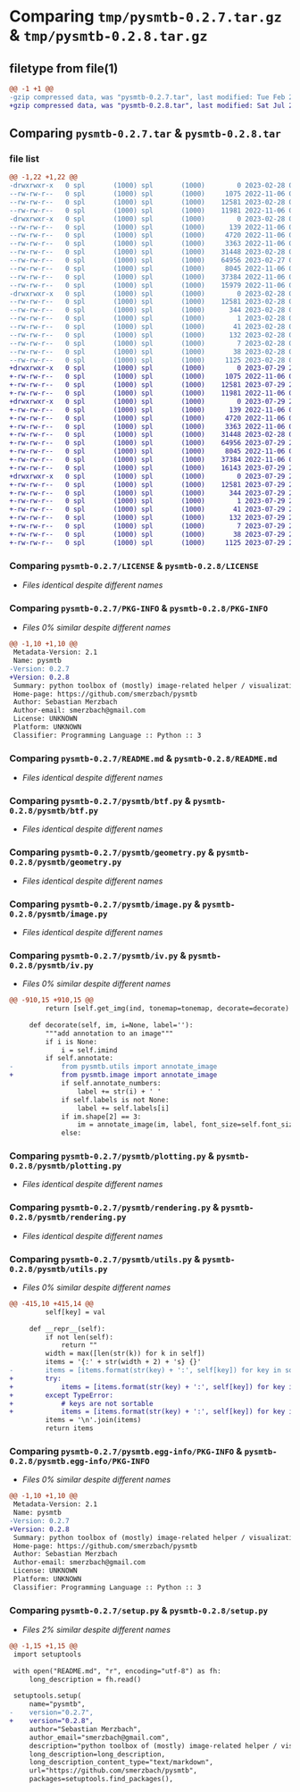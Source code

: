 # Comparing `tmp/pysmtb-0.2.7.tar.gz` & `tmp/pysmtb-0.2.8.tar.gz`

## filetype from file(1)

```diff
@@ -1 +1 @@
-gzip compressed data, was "pysmtb-0.2.7.tar", last modified: Tue Feb 28 09:22:58 2023, max compression
+gzip compressed data, was "pysmtb-0.2.8.tar", last modified: Sat Jul 29 21:43:13 2023, max compression
```

## Comparing `pysmtb-0.2.7.tar` & `pysmtb-0.2.8.tar`

### file list

```diff
@@ -1,22 +1,22 @@
-drwxrwxr-x   0 spl       (1000) spl       (1000)        0 2023-02-28 09:22:58.614045 pysmtb-0.2.7/
--rw-rw-r--   0 spl       (1000) spl       (1000)     1075 2022-11-06 08:35:52.000000 pysmtb-0.2.7/LICENSE
--rw-rw-r--   0 spl       (1000) spl       (1000)    12581 2023-02-28 09:22:58.614045 pysmtb-0.2.7/PKG-INFO
--rw-rw-r--   0 spl       (1000) spl       (1000)    11981 2022-11-06 08:35:52.000000 pysmtb-0.2.7/README.md
-drwxrwxr-x   0 spl       (1000) spl       (1000)        0 2023-02-28 09:22:58.614045 pysmtb-0.2.7/pysmtb/
--rw-rw-r--   0 spl       (1000) spl       (1000)      139 2022-11-06 08:35:52.000000 pysmtb-0.2.7/pysmtb/__init__.py
--rw-rw-r--   0 spl       (1000) spl       (1000)     4720 2022-11-06 08:35:52.000000 pysmtb-0.2.7/pysmtb/btf.py
--rw-rw-r--   0 spl       (1000) spl       (1000)     3363 2022-11-06 08:35:52.000000 pysmtb-0.2.7/pysmtb/geometry.py
--rw-rw-r--   0 spl       (1000) spl       (1000)    31448 2023-02-28 09:22:40.000000 pysmtb-0.2.7/pysmtb/image.py
--rw-rw-r--   0 spl       (1000) spl       (1000)    64956 2023-02-27 00:23:44.000000 pysmtb-0.2.7/pysmtb/iv.py
--rw-rw-r--   0 spl       (1000) spl       (1000)     8045 2022-11-06 08:35:52.000000 pysmtb-0.2.7/pysmtb/plotting.py
--rw-rw-r--   0 spl       (1000) spl       (1000)    37384 2022-11-06 08:35:52.000000 pysmtb-0.2.7/pysmtb/rendering.py
--rw-rw-r--   0 spl       (1000) spl       (1000)    15979 2022-11-06 08:35:52.000000 pysmtb-0.2.7/pysmtb/utils.py
-drwxrwxr-x   0 spl       (1000) spl       (1000)        0 2023-02-28 09:22:58.614045 pysmtb-0.2.7/pysmtb.egg-info/
--rw-rw-r--   0 spl       (1000) spl       (1000)    12581 2023-02-28 09:22:58.000000 pysmtb-0.2.7/pysmtb.egg-info/PKG-INFO
--rw-rw-r--   0 spl       (1000) spl       (1000)      344 2023-02-28 09:22:58.000000 pysmtb-0.2.7/pysmtb.egg-info/SOURCES.txt
--rw-rw-r--   0 spl       (1000) spl       (1000)        1 2023-02-28 09:22:58.000000 pysmtb-0.2.7/pysmtb.egg-info/dependency_links.txt
--rw-rw-r--   0 spl       (1000) spl       (1000)       41 2023-02-28 09:22:58.000000 pysmtb-0.2.7/pysmtb.egg-info/entry_points.txt
--rw-rw-r--   0 spl       (1000) spl       (1000)      132 2023-02-28 09:22:58.000000 pysmtb-0.2.7/pysmtb.egg-info/requires.txt
--rw-rw-r--   0 spl       (1000) spl       (1000)        7 2023-02-28 09:22:58.000000 pysmtb-0.2.7/pysmtb.egg-info/top_level.txt
--rw-rw-r--   0 spl       (1000) spl       (1000)       38 2023-02-28 09:22:58.614045 pysmtb-0.2.7/setup.cfg
--rw-rw-r--   0 spl       (1000) spl       (1000)     1125 2023-02-28 09:22:55.000000 pysmtb-0.2.7/setup.py
+drwxrwxr-x   0 spl       (1000) spl       (1000)        0 2023-07-29 21:43:13.531624 pysmtb-0.2.8/
+-rw-rw-r--   0 spl       (1000) spl       (1000)     1075 2022-11-06 08:35:52.000000 pysmtb-0.2.8/LICENSE
+-rw-rw-r--   0 spl       (1000) spl       (1000)    12581 2023-07-29 21:43:13.531624 pysmtb-0.2.8/PKG-INFO
+-rw-rw-r--   0 spl       (1000) spl       (1000)    11981 2022-11-06 08:35:52.000000 pysmtb-0.2.8/README.md
+drwxrwxr-x   0 spl       (1000) spl       (1000)        0 2023-07-29 21:43:13.531624 pysmtb-0.2.8/pysmtb/
+-rw-rw-r--   0 spl       (1000) spl       (1000)      139 2022-11-06 08:35:52.000000 pysmtb-0.2.8/pysmtb/__init__.py
+-rw-rw-r--   0 spl       (1000) spl       (1000)     4720 2022-11-06 08:35:52.000000 pysmtb-0.2.8/pysmtb/btf.py
+-rw-rw-r--   0 spl       (1000) spl       (1000)     3363 2022-11-06 08:35:52.000000 pysmtb-0.2.8/pysmtb/geometry.py
+-rw-rw-r--   0 spl       (1000) spl       (1000)    31448 2023-02-28 09:22:40.000000 pysmtb-0.2.8/pysmtb/image.py
+-rw-rw-r--   0 spl       (1000) spl       (1000)    64956 2023-07-29 21:43:01.000000 pysmtb-0.2.8/pysmtb/iv.py
+-rw-rw-r--   0 spl       (1000) spl       (1000)     8045 2022-11-06 08:35:52.000000 pysmtb-0.2.8/pysmtb/plotting.py
+-rw-rw-r--   0 spl       (1000) spl       (1000)    37384 2022-11-06 08:35:52.000000 pysmtb-0.2.8/pysmtb/rendering.py
+-rw-rw-r--   0 spl       (1000) spl       (1000)    16143 2023-07-29 21:43:01.000000 pysmtb-0.2.8/pysmtb/utils.py
+drwxrwxr-x   0 spl       (1000) spl       (1000)        0 2023-07-29 21:43:13.531624 pysmtb-0.2.8/pysmtb.egg-info/
+-rw-rw-r--   0 spl       (1000) spl       (1000)    12581 2023-07-29 21:43:13.000000 pysmtb-0.2.8/pysmtb.egg-info/PKG-INFO
+-rw-rw-r--   0 spl       (1000) spl       (1000)      344 2023-07-29 21:43:13.000000 pysmtb-0.2.8/pysmtb.egg-info/SOURCES.txt
+-rw-rw-r--   0 spl       (1000) spl       (1000)        1 2023-07-29 21:43:13.000000 pysmtb-0.2.8/pysmtb.egg-info/dependency_links.txt
+-rw-rw-r--   0 spl       (1000) spl       (1000)       41 2023-07-29 21:43:13.000000 pysmtb-0.2.8/pysmtb.egg-info/entry_points.txt
+-rw-rw-r--   0 spl       (1000) spl       (1000)      132 2023-07-29 21:43:13.000000 pysmtb-0.2.8/pysmtb.egg-info/requires.txt
+-rw-rw-r--   0 spl       (1000) spl       (1000)        7 2023-07-29 21:43:13.000000 pysmtb-0.2.8/pysmtb.egg-info/top_level.txt
+-rw-rw-r--   0 spl       (1000) spl       (1000)       38 2023-07-29 21:43:13.531624 pysmtb-0.2.8/setup.cfg
+-rw-rw-r--   0 spl       (1000) spl       (1000)     1125 2023-07-29 21:43:01.000000 pysmtb-0.2.8/setup.py
```

### Comparing `pysmtb-0.2.7/LICENSE` & `pysmtb-0.2.8/LICENSE`

 * *Files identical despite different names*

### Comparing `pysmtb-0.2.7/PKG-INFO` & `pysmtb-0.2.8/PKG-INFO`

 * *Files 0% similar despite different names*

```diff
@@ -1,10 +1,10 @@
 Metadata-Version: 2.1
 Name: pysmtb
-Version: 0.2.7
+Version: 0.2.8
 Summary: python toolbox of (mostly) image-related helper / visualization functions
 Home-page: https://github.com/smerzbach/pysmtb
 Author: Sebastian Merzbach
 Author-email: smerzbach@gmail.com
 License: UNKNOWN
 Platform: UNKNOWN
 Classifier: Programming Language :: Python :: 3
```

### Comparing `pysmtb-0.2.7/README.md` & `pysmtb-0.2.8/README.md`

 * *Files identical despite different names*

### Comparing `pysmtb-0.2.7/pysmtb/btf.py` & `pysmtb-0.2.8/pysmtb/btf.py`

 * *Files identical despite different names*

### Comparing `pysmtb-0.2.7/pysmtb/geometry.py` & `pysmtb-0.2.8/pysmtb/geometry.py`

 * *Files identical despite different names*

### Comparing `pysmtb-0.2.7/pysmtb/image.py` & `pysmtb-0.2.8/pysmtb/image.py`

 * *Files identical despite different names*

### Comparing `pysmtb-0.2.7/pysmtb/iv.py` & `pysmtb-0.2.8/pysmtb/iv.py`

 * *Files 0% similar despite different names*

```diff
@@ -910,15 +910,15 @@
         return [self.get_img(ind, tonemap=tonemap, decorate=decorate) for ind in range(len(self.images))]
 
     def decorate(self, im, i=None, label=''):
         """add annotation to an image"""
         if i is None:
             i = self.imind
         if self.annotate:
-            from pysmtb.utils import annotate_image
+            from pysmtb.image import annotate_image
             if self.annotate_numbers:
                 label += str(i) + ' '
             if self.labels is not None:
                 label += self.labels[i]
             if im.shape[2] == 3:
                 im = annotate_image(im, label, font_size=self.font_size, font_color=self.font_color)
             else:
```

### Comparing `pysmtb-0.2.7/pysmtb/plotting.py` & `pysmtb-0.2.8/pysmtb/plotting.py`

 * *Files identical despite different names*

### Comparing `pysmtb-0.2.7/pysmtb/rendering.py` & `pysmtb-0.2.8/pysmtb/rendering.py`

 * *Files identical despite different names*

### Comparing `pysmtb-0.2.7/pysmtb/utils.py` & `pysmtb-0.2.8/pysmtb/utils.py`

 * *Files 0% similar despite different names*

```diff
@@ -415,10 +415,14 @@
         self[key] = val
 
     def __repr__(self):
         if not len(self):
             return ""
         width = max([len(str(k)) for k in self])
         items = '{:' + str(width + 2) + 's} {}'
-        items = [items.format(str(key) + ':', self[key]) for key in sorted(self.keys())]
+        try:
+            items = [items.format(str(key) + ':', self[key]) for key in sorted(self.keys())]
+        except TypeError:
+            # keys are not sortable
+            items = [items.format(str(key) + ':', self[key]) for key in self.keys()]
         items = '\n'.join(items)
         return items
```

### Comparing `pysmtb-0.2.7/pysmtb.egg-info/PKG-INFO` & `pysmtb-0.2.8/pysmtb.egg-info/PKG-INFO`

 * *Files 0% similar despite different names*

```diff
@@ -1,10 +1,10 @@
 Metadata-Version: 2.1
 Name: pysmtb
-Version: 0.2.7
+Version: 0.2.8
 Summary: python toolbox of (mostly) image-related helper / visualization functions
 Home-page: https://github.com/smerzbach/pysmtb
 Author: Sebastian Merzbach
 Author-email: smerzbach@gmail.com
 License: UNKNOWN
 Platform: UNKNOWN
 Classifier: Programming Language :: Python :: 3
```

### Comparing `pysmtb-0.2.7/setup.py` & `pysmtb-0.2.8/setup.py`

 * *Files 2% similar despite different names*

```diff
@@ -1,15 +1,15 @@
 import setuptools
 
 with open("README.md", "r", encoding="utf-8") as fh:
     long_description = fh.read()
 
 setuptools.setup(
     name="pysmtb",
-    version="0.2.7",
+    version="0.2.8",
     author="Sebastian Merzbach",
     author_email="smerzbach@gmail.com",
     description="python toolbox of (mostly) image-related helper / visualization functions",
     long_description=long_description,
     long_description_content_type="text/markdown",
     url="https://github.com/smerzbach/pysmtb",
     packages=setuptools.find_packages(),
```

